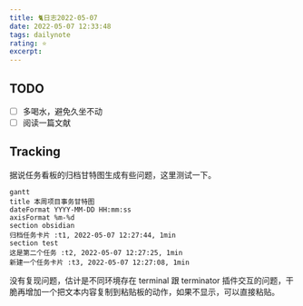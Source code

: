 ```yaml
---
title: 🐈日志2022-05-07
date: 2022-05-07 12:33:48
tags: dailynote
rating: ⭐️
excerpt: 
---
```

## TODO
- [ ] 多喝水，避免久坐不动
- [ ] 阅读一篇文献

## Tracking

据说任务看板的归档甘特图生成有些问题，这里测试一下。

```mermaid
gantt
title 本周项目事务甘特图
dateFormat YYYY-MM-DD HH:mm:ss
axisFormat %m-%d
section obsidian
归档任务卡片 :t1, 2022-05-07 12:27:44, 1min
section test
这是第二个任务 :t2, 2022-05-07 12:27:25, 1min
新建一个任务卡片 :t3, 2022-05-07 12:27:08, 1min 
```

没有复现问题，估计是不同环境存在 terminal 跟 terminator 插件交互的问题，干脆再增加一个把文本内容复制到粘贴板的动作，如果不显示，可以直接粘贴。
